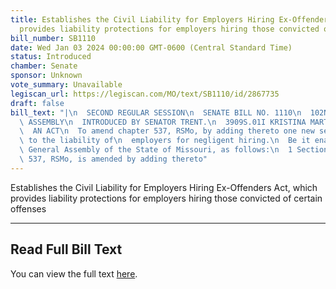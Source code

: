 ```yaml
---
title: Establishes the Civil Liability for Employers Hiring Ex-Offenders Act, which
  provides liability protections for employers hiring those convicted of certain offenses
bill_number: SB1110
date: Wed Jan 03 2024 00:00:00 GMT-0600 (Central Standard Time)
status: Introduced
chamber: Senate
sponsor: Unknown
vote_summary: Unavailable
legiscan_url: https://legiscan.com/MO/text/SB1110/id/2867735
draft: false
bill_text: "|\n  SECOND REGULAR SESSION\n  SENATE BILL NO. 1110\n  102ND GENERA L\
  \ ASSEMBLY\n  INTRODUCED BY SENATOR TRENT.\n  3909S.01I KRISTINA MARTIN, Secretary\n\
  \  AN ACT\n  To amend chapter 537, RSMo, by adding thereto one new section relating\
  \ to the liability of\n  employers for negligent hiring.\n  Be it enacted by the\
  \ General Assembly of the State of Missouri, as follows:\n  1 Section A. Chapter\
  \ 537, RSMo, is amended by adding thereto"
---
```

Establishes the Civil Liability for Employers Hiring Ex-Offenders Act, which provides liability protections for employers hiring those convicted of certain offenses

---

## Read Full Bill Text

You can view the full text [here](https://legiscan.com/MO/text/SB1110/id/2867735).
